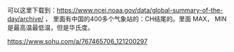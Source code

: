 可以这里下载到：https://www.ncei.noaa.gov/data/global-summary-of-the-day/archive/ ， 里面有中国的400多个气象站的：CH结尾的。里面 MAX， MIN 是最高温最低温，但是华氏度。

https://www.sohu.com/a/767465706_121200297

